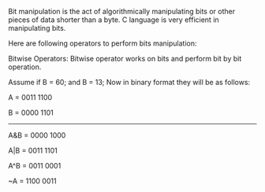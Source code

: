 
Bit manipulation is the act of algorithmically manipulating bits or other pieces of data shorter than a byte. C language is very efficient in manipulating bits.

Here are following operators to perform bits manipulation:

Bitwise Operators:
Bitwise operator works on bits and perform bit by bit operation.

Assume if B = 60; and B = 13; Now in binary format they will be as follows:

A = 0011 1100

B = 0000 1101

-----------------

A&B = 0000 1000

A|B = 0011 1101

A^B = 0011 0001

~A  = 1100 0011
